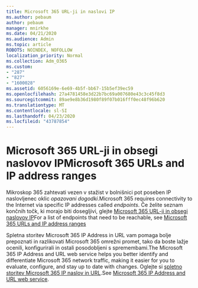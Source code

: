 ```yaml
---
title: Microsoft 365 URL-ji in naslovi IP
ms.author: pebaum
author: pebaum
manager: mnirkhe
ms.date: 04/21/2020
ms.audience: Admin
ms.topic: article
ROBOTS: NOINDEX, NOFOLLOW
localization_priority: Normal
ms.collection: Adm_O365
ms.custom:
- "287"
- "827"
- "1600028"
ms.assetid: 6056169e-6e69-4b5f-bb67-15b5ef39ec59
ms.openlocfilehash: 27a4781458e3d22b7bc69a007680e43c3c45f8d3
ms.sourcegitcommit: 89ae9e8b36d1980f89f07b016fff0ec48f96b620
ms.translationtype: MT
ms.contentlocale: sl-SI
ms.lasthandoff: 04/23/2020
ms.locfileid: "43787854"
---
```

# <a name="microsoft-365-urls-and-ip-address-ranges"></a><span data-ttu-id="0581e-102">Microsoft 365 URL-ji in obsegi naslovov IP</span><span class="sxs-lookup"><span data-stu-id="0581e-102">Microsoft 365 URLs and IP address ranges</span></span>

<span data-ttu-id="0581e-103">Mikroskop 365 zahtevati vezen v stažist v bolnišnici pot poseben IP naslovljenec oklic *opazovani dogodki*.</span><span class="sxs-lookup"><span data-stu-id="0581e-103">Microsoft 365 requires connectivity to the Internet via specific IP addresses called *endpoints*.</span></span>
<span data-ttu-id="0581e-104">Če želite seznam končnih točk, ki morajo biti dosegljivi, glejte [Microsoft 365 URL-ji in obsegi naslovov IP](https://docs.microsoft.com/office365/enterprise/urls-and-ip-address-ranges)</span><span class="sxs-lookup"><span data-stu-id="0581e-104">For a list of endpoints that need to be reachable, see [Microsoft 365 URLs and IP address ranges](https://docs.microsoft.com/office365/enterprise/urls-and-ip-address-ranges)</span></span> 

<span data-ttu-id="0581e-105">Spletna storitev Microsoft 365 IP Address in URL vam pomaga bolje prepoznati in razlikovati Microsoft 365 omrežni promet, tako da boste lažje ocenili, konfigurirali in ostali posodobljeni s spremembami.</span><span class="sxs-lookup"><span data-stu-id="0581e-105">The Microsoft 365 IP Address and URL web service helps you better identify and differentiate Microsoft 365 network traffic, making it easier for you to evaluate, configure, and stay up to date with changes.</span></span> <span data-ttu-id="0581e-106">Oglejte si [spletno storitev Microsoft 365 IP naslov in URL](https://docs.microsoft.com/office365/enterprise/office-365-ip-web-service).</span><span class="sxs-lookup"><span data-stu-id="0581e-106">See [Microsoft 365 IP Address and URL web service](https://docs.microsoft.com/office365/enterprise/office-365-ip-web-service).</span></span>